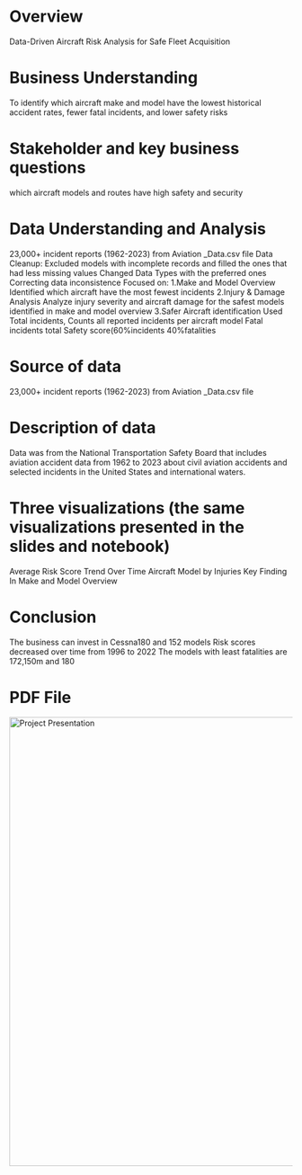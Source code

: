 # Overview
Data-Driven Aircraft Risk Analysis for Safe Fleet Acquisition

# Business Understanding
To identify which aircraft make and model have the lowest historical accident rates, fewer fatal incidents, and lower safety risks

# Stakeholder and key business questions
which aircraft models and routes have high safety and security

# Data Understanding and Analysis
23,000+ incident reports (1962-2023) from Aviation _Data.csv file 
Data Cleanup:
Excluded models with incomplete records and filled the ones that had less missing values 
Changed Data Types with the preferred ones 
Correcting data inconsistence
Focused on:
1.Make and Model Overview
Identified which aircraft have the most fewest incidents
2.Injury & Damage Analysis
Analyze injury severity and aircraft damage for the safest models identified in make and model overview
3.Safer Aircraft identification
Used Total incidents, Counts all reported incidents per aircraft model
Fatal incidents total
Safety score(60%incidents 40%fatalities 

# Source of data
23,000+ incident reports (1962-2023) from Aviation _Data.csv file 

# Description of data
Data was from the National Transportation Safety Board that includes aviation accident data from 1962 to 2023 about civil aviation accidents and selected incidents in the United States and international waters.

# Three visualizations (the same visualizations presented in the slides and notebook)
Average Risk Score Trend Over Time
Aircraft Model by Injuries
Key Finding In Make and Model Overview

# Conclusion
The business can invest in Cessna180 and 152 models
Risk scores decreased over time from 1996 to 2022
The models with least fatalities are 172,150m and 180
# PDF File
<img width="999" height="799" alt="Project Presentation" src="https://github.com/user-attachments/assets/d1ce7bac-7a86-4f9f-ba08-6e4200e06342" />



